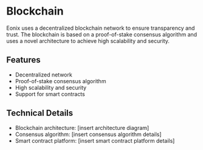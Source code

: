 # Blockchain

Eonix uses a decentralized blockchain network to ensure transparency and trust. The blockchain is based on a proof-of-stake consensus algorithm and uses a novel architecture to achieve high scalability and security.

## Features

* Decentralized network
* Proof-of-stake consensus algorithm
* High scalability and security
* Support for smart contracts

## Technical Details

* Blockchain architecture: [insert architecture diagram]
* Consensus algorithm: [insert consensus algorithm details]
* Smart contract platform: [insert smart contract platform details]
